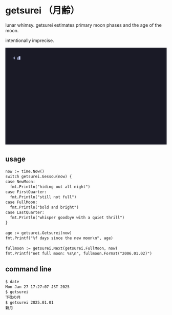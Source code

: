 # getsurei （月齢）

lunar whimsy.
getsurei estimates primary moon phases and the age of the moon.

intentionally imprecise.

![getsurei in action](getsurei.gif)

## usage

```
now := time.Now()
switch getsurei.Gessou(now) {
case NewMoon:
  fmt.Println("hiding out all night")
case FirstQuarter:
  fmt.Println("still not full")
case FullMoon:
  fmt.Println("bold and bright")
case LastQuarter:
  fmt.Println("whisper goodbye with a quiet thrill")
}

age := getsurei.Getsurei(now)
fmt.Printf("%f days since the new moon\n", age)

fullmoon := getsurei.Next(getsurei.FullMoon, now)
fmt.Printf("net full moon: %s\n", fullmoon.Format("2006.01.02)")
```

## command line

```
$ date
Mon Jan 27 17:27:07 JST 2025
$ getsurei
下弦の月
$ getsurei 2025.01.01
新月
```
